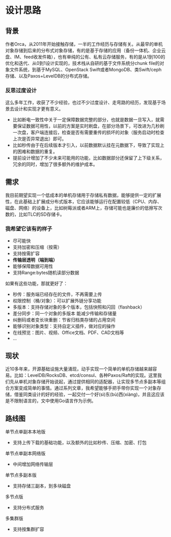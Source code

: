 # 设计思路

## 背景

作者Orca，从2011年开始接触存储，一半的工作经历与存储有关。从最早的单机对象存储到后来的分布式对象存储，有的是基于存储的应用（备份一体机、企业云盘、IM、feed收发件箱），也有单纯的公有、私有云存储服务，有的是从1到100的优化和迭代、从0到1设计实现的，技术栈从自研的基于文件系统分chunk file的对象文件系统，到基于MySQL、OpenStack Swift或者MongoDB、类Swift/ceph存储、以及Paxos+LevelDB的分布式存储。

### 反思过度设计

这么多年工作，收获了不少经验，也过不少过度设计、走弯路的经历，发现基于场景去设计和实现才更有意义。
- 比如断电一致性中关于一定保障数据完整的部分，也就是数据一旦写入，就需要保证数据可用性，以前的方案是实时刷盘，在部分场景下，可改进为几秒刷一次盘，客户端连接后，检查是否有需要重传的损坏的对象（服务启动时检查上次是否异常退出）即可。
- 比如秒传由于在后续版本才引入，以前数据默认挂在元数据下，导致了实现上的困难和数据的重复。
- 提前设计增加了不少未来可能用的功能，比如数据部分还保留了上下级关系，冗余的同时，增加了很多额外的维护成本。

## 需求

我目前期望实现一个低成本的单机存储用于存储私有数据，能够提供一定的扩展性，在此基础上扩展成分布式版本，它应该能够运行在配置较低（CPU、内存、磁盘、网络）的设备上，比如树莓派或者ARM上，存储可能也是廉价的低擦写次数的，比如TLC的SD存储卡。

### 我希望它该有的样子

- 尽可能快
- 支持加密和压缩（按需）
- 支持按需扩容
- **传输层透明（端到端）**
- 能够保障数据可用性
- 支持Range:bytes随机读部分数据

如果有这些功能，那就更好了：

- 秒传：服务端已经存在的文件，不再需要上传
- 权限控制（桶/对象）：可以扩展外链分享功能
- 多版本：支持存储对象的多个版本，包括快照和闪回（flashback）
- 差分同步：同一个对象的多版本  能减少传输和存储量
- 纠删码或者变长块重删：节省归档类存储的占用空间
- 能够识别对象类型：支持自定义插件，做对应的操作
- 在线预览：图片、视频、Office文档、PDF、CAD文档等
- ...

## 现状

近10多年来，开源基础设施大量涌现，动手实现一个简单的单机存储越来越容易。比如：LevelDB/RocksDB、etcd/consul、各种Paxos/Raft的实现。这里我们先从单机对象存储开始说起，通过提供相同的适配器，让实现多节点多副本等组合方案变成简单的事情。通过系列文章，我希望能够手把手带你实现一个对象存储，借鉴同类设计的好的经验，一起交付一个好(sì)东(bù)西(xiàng)，并且这应该是不限制语言的，文中使用Go语言作为示例。

## 路线图

单节点单副本本地版
  - 支持上传下载的基础功能，以及额外的比如秒传、压缩、加密、打包

单节点单副本网络版
  - 中间增加网络传输层

单节点多副本版
  - 支持存储三副本，到多块磁盘

多节点版
  - 支持分布式服务

多集群版
  - 支持按集群扩容
